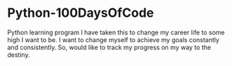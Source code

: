 # Python-100DaysOfCode
Python learning program I have taken this to change my career life to some high I want to be. I want to change myself to achieve my goals constantly and consistently. So, would like to track my progress on my way to the destiny.
